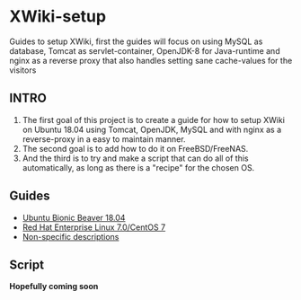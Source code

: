 # XWiki-setup

Guides to setup XWiki, first the guides will focus on using MySQL as database, Tomcat as servlet-container, OpenJDK-8 for Java-runtime and nginx as a reverse proxy that also handles setting sane cache-values for the visitors

## INTRO

1. The first goal of this project is to create a guide for how to setup XWiki on Ubuntu 18.04 using Tomcat, OpenJDK, MySQL and with nginx as a reverse-proxy in a easy to maintain manner.
1. The second goal is to add how to do it on FreeBSD/FreeNAS.
1. And the third is to try and make a script that can do all of this automatically, as long as there is a "recipe" for the chosen OS.

## Guides

- [Ubuntu Bionic Beaver 18.04](Debian/README.MD)
- [Red Hat Enterprise Linux 7.0/CentOS 7](RHEL/README.MD)
- [Non-specific descriptions](non-specific/README.md)

## Script

**Hopefully coming soon**

